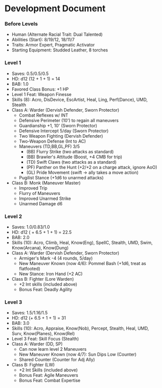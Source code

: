 # Development Document

### Before Levels
* Human (Alternate Racial Trait: Dual Talented)
* Abilities (Start): 8/19/12, 18/11/7
* Traits: Armor Expert, Pragmatic Activator
* Starting Equipment: Studded Leather, 8 torches

### Level 1
* Saves: 0.5/0.5/0.5
* HD: d12 (12 + 1 + 1) = 14
* BAB: 1.0
* Favored Class Bonus: +1 HP
* Level 1 Feat: Weapon Finesse
* Skills (8): Acro, DisDevice, EscArtist, Heal, Ling, Perf(Dance), UMD, Stealth
* Class A: Warder (Dervish Defender, Sworn Protector)
  - Combat Reflexes w/ INT
  - Defensive Perimeter (10') to regain all maneuvers
  - Guardianship +1, 10' (Sworn Protector)
  - Defensive Intercept 5/day (Sworn Protector)
  - Two Weapon Fighting (Dervish Defender)
  - Two-Weapon Defense (Int to AC)
  - Maneuvers (TD,BB,GL,PF) 3/5
    * (BB) Flurry Strike (two attacks as standard)
    * (BB) Brawler's Attitude (Boost, +4 CMB for trip)
    * (TD) Swift Claws (two attacks as a standard)
    * (PF) Panther on the Hunt (+2/+2 on a charge attack, ignore AoO)
    * (GL) Pride Movement (swift -> ally takes a move action)
  - Pugilist Stance (+1d6 to unarmed attacks)
* Class B: Monk (Maneuver Master)
  - Improved Trip
  - Flurry of Maneuvers
  - Improved Unarmed Strike
  - Unarmed Damage d6

### Level 2
* Saves: 1.0/0.83/1.0
* HD: d12 ( + 6.5 + 1 + 1) = 22.5
* BAB: 2.0
* Skills (10): Acro, Climb, Heal, Know(Eng), SpellC, Stealth, UMD, Swim, Know(Arcana), Know(Dung)
* Class A: Warder (Dervish Defender, Sworn Protector)
  - Armiger's Mark -4 (4 rounds, 5/day)
  - New Maneuver Known (now 4/6): Pommel Bash (+1d6, treat as flatfooted)
  - New Stance: Iron Hand (+2 AC)
* Class B: Fighter (Lore Warden)
  - +2 Int skills (included above)
  - Bonus Feat: Deadly Agility

### Level 3
* Saves: 1.5/1.16/1.5
* HD: d12 (+ 6.5 + 1 + 1) = 31
* BAB: 3.0
* Skills (10): Acro, Appraise, Know(Nob), Percept, Stealth, Heal, UMD, Surv, Know(Planes), Know(Rel)
* Level 3 Feat: Skill Focus (Stealth)
* Class A: Warder (DD, SP)
  - Can now learn level 2 Maneuvers
  - New Maneuver Known (now 4/7): Sun Dips Low (Counter)
  - Shared Counter (Counter for Adj Ally)
* Class B: Fighter (LW)
  - +2 Int Skills (included above)
  - Bonus Feat: Agile Maneuvers
  - Bonus Feat: Combat Expertise
